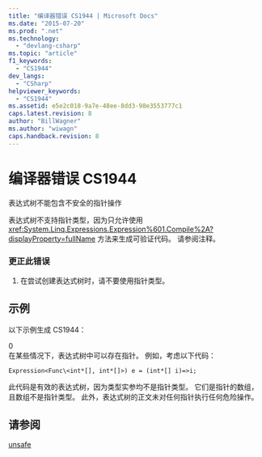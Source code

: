 ```yaml
---
title: "编译器错误 CS1944 | Microsoft Docs"
ms.date: "2015-07-20"
ms.prod: ".net"
ms.technology: 
  - "devlang-csharp"
ms.topic: "article"
f1_keywords: 
  - "CS1944"
dev_langs: 
  - "CSharp"
helpviewer_keywords: 
  - "CS1944"
ms.assetid: e5e2c018-9a7e-48ee-8dd3-98e3553777c1
caps.latest.revision: 8
author: "BillWagner"
ms.author: "wiwagn"
caps.handback.revision: 8
---
```

# 编译器错误 CS1944
表达式树不能包含不安全的指针操作  
  
 表达式树不支持指针类型，因为只允许使用 <xref:System.Linq.Expressions.Expression%601.Compile%2A?displayProperty=fullName> 方法来生成可验证代码。 请参阅注释。  
  
### 更正此错误  
  
1.  在尝试创建表达式树时，请不要使用指针类型。  
  
## 示例  
 以下示例生成 CS1944：  
  
<CodeContentPlaceHolder>0</CodeContentPlaceHolder>  
 在某些情况下，表达式树中可以存在指针。 例如，考虑以下代码：  
  
 `Expression<Func\<int*[], int*[]>) e = (int*[] i)=>i;`  
  
 此代码是有效的表达式树，因为类型实参均不是指针类型。 它们是指针的数组，且数组不是指针类型。 此外，表达式树的正文未对任何指针执行任何危险操作。  
  
## 请参阅  
 [unsafe](../../csharp/language-reference/keywords/unsafe.md)